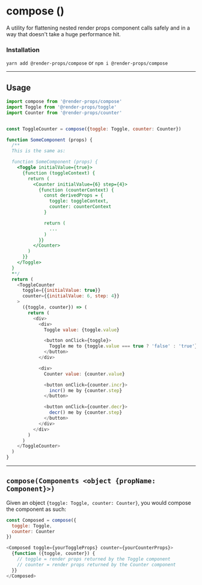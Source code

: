 # compose ()
A utility for flattening nested render props component calls safely and
in a way that doesn't take a huge performance hit.

### Installation
```yarn add @render-props/compose``` or ```npm i @render-props/compose```

____

## Usage
```js
import compose from '@render-props/compose'
import Toggle from '@render-props/toggle'
import Counter from '@render-props/counter'


const ToggleCounter = compose({toggle: Toggle, counter: Counter})

function SomeComponent (props) {
  /**
  This is the same as:

  function SomeComponent (props) {
    <Toggle initialValue={true}>
      {function (toggleContext) {
        return (
          <Counter initialValue={6} step={4}>
            {function (counterContext) {
              const derivedProps = {
                toggle: toggleContext,
                counter: counterContext
              }

              return (
                ...
              )
            }}
          </Counter>
        )
      }}
    </Toggle>
  }
  **/
  return (
    <ToggleCounter
      toggle={{initialValue: true}}
      counter={{initialValue: 6, step: 4}}
    >
      ({toggle, counter}) => (
        return (
          <div>
            <div>
              Toggle value: {toggle.value}

              <button onClick={toggle}>
                Toggle me to {toggle.value === true ? 'false' : 'true'}
              </button>
            </div>

            <div>
              Counter value: {counter.value}

              <button onClick={counter.incr}>
                incr() me by {counter.step}
              </button>

              <button onClick={counter.decr}>
                decr() me by {counter.step}
              </button>
            </div>
          </div>
        )
      )
    </ToggleCounter>
  )
}
```

____

## `compose(Components <object {propName: Component}>)`
Given an object `{toggle: Toggle, counter: Counter}`, you would compose the
component as such:
```js
const Composed = compose({
  toggle: Toggle,
  counter: Counter
})

<Composed toggle={yourToggleProps} counter={yourCounterProps}>
  {function ({toggle, counter}) {
    // toggle = render props returned by the Toggle component
    // counter = render props returned by the Counter component
  }}
</Composed>
```

